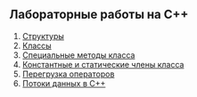 ## Лабораторные работы на C++

<ol>
    <li><a href="https://github.com/allicen/Labs_C_plus_plus/tree/main/lab1">Структуры</a></li>
    <li><a href="https://github.com/allicen/Labs_C_plus_plus/tree/main/lab2">Классы</a></li>
    <li><a href="https://github.com/allicen/Labs_C_plus_plus/tree/main/lab3">Специальные методы класса</a></li>
    <li><a href="https://github.com/allicen/Labs_C_plus_plus/tree/main/lab4">Константные и статические члены класса</a></li>
    <li><a href="https://github.com/allicen/Labs_C_plus_plus/tree/main/lab5">Перегрузка операторов</a></li>
    <li><a href="https://github.com/allicen/Labs_C_plus_plus/tree/main/lab6">Потоки данных в С++</a></li>
</ol>
